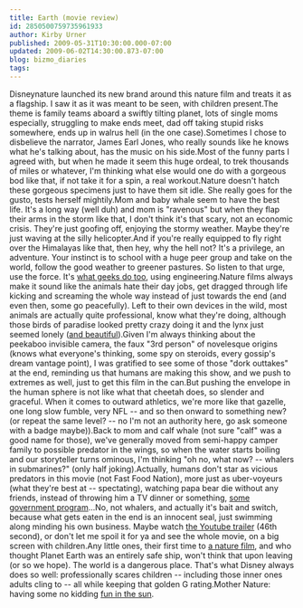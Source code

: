 ```yaml
---
title: Earth (movie review)
id: 2850500759735961933
author: Kirby Urner
published: 2009-05-31T10:30:00.000-07:00
updated: 2009-06-02T14:30:00.873-07:00
blog: bizmo_diaries
tags: 
---
```


[](http://www.flickr.com/photos/17157315@N00/3580281169/)Disneynature launched its new brand around this nature film and treats it as a flagship.  I saw it as it was meant to be seen, with children present.The theme is family teams aboard a swiftly tilting planet, lots of single moms especially, struggling to make ends meet, dad off taking stupid risks somewhere, ends up in walrus hell (in the one case).Sometimes I chose to disbelieve the narrator, James Earl Jones, who really sounds like he knows what he's talking about, has the music on his side.Most of the funny parts I agreed with, but when he made it seem this huge ordeal, to trek thousands of miles or whatever, I'm thinking what else would one do with a gorgeous bod like that, if not take it for a spin, a real workout.Nature doesn't hatch these gorgeous specimens just to have them sit idle.  She really goes for the gusto, tests herself mightily.Mom and baby whale seem to have the best life.  It's a long way (well duh) and mom is "ravenous" but when they flap their arms in the storm like that, I don't think it's that scary, not an economic crisis.  They're just goofing off, enjoying the stormy weather. Maybe they're just waving at the silly helicopter.And if you're really equipped to fly right over the Himalayas like that, then hey, why the hell not?  It's a privilege, an adventure.  Your instinct is to school with a huge peer group and take on the world, follow the good weather to greener pastures.  So listen to that urge, use the force.  It's [what geeks do too](http://mybizmo.blogspot.com/2009/04/cywar-in-cyberia.html), using engineering.Nature films always make it sound like the animals hate their day jobs, get dragged through life kicking and screaming the whole way instead of just towards the end (and even then, some go peacefully). Left to their own devices in the wild, most animals are actually quite professional, know what they're doing, although those birds of paradise looked pretty crazy doing it and the lynx just seemed lonely ([and beautiful](http://worldgame.blogspot.com/2008/12/winter-art.html)).Given I'm always thinking about the peekaboo invisible camera, the faux "3rd person" of novelesque origins (knows what everyone's thinking, some spy on steroids, every gossip's dream vantage point), I was gratified to see some of those "dork outtakes" at the end, reminding us that humans are making this show, and we push to extremes as well, just to get this film in the can.But pushing the envelope in the human sphere is not like what that cheetah does, so slender and graceful.  When it comes to outward athletics, we're more like that gazelle, one long slow fumble, very NFL -- and so then onward to something new? (or repeat the same level? -- no I'm not an authority here, go ask someone with a badge maybe)).Back to mom and calf whale (not sure "calf" was a good name for those), we've generally moved from semi-happy camper family to possible predator in the wings, so when the water starts boiling and our storyteller turns ominous, I'm thinking "oh no,  what now? -- whalers in submarines?" (only half joking).Actually, humans don't star as vicious predators in this movie (not Fast Food Nation), more just as uber-voyeurs (what they're best at -- spectating), watching papa bear die without any friends, instead of throwing him a TV dinner or something, [some government program](http://coffeeshopsnet.blogspot.com/2009/04/ongoing-campaign.html)...No, not whalers, and actually it's bait and switch, because what gets eaten in the end is an innocent seal, just swimming along minding his own business.  Maybe watch [the Youtube trailer](http://www.youtube.com/watch?v=c7sbkKsMo9s) (46th second), or don't let me spoil it for ya and see the whole movie, on a big screen with children.Any little ones, their first time to [a nature film](http://worldgame.blogspot.com/2005/08/march-of-penguins-movie-review.html), and who thought Planet Earth was an entirely safe ship, won't think that upon leaving (or so we hope). The world is a dangerous place. That's what Disney always does so well:  professionally scares children -- including those inner ones adults cling to -- all while keeping that golden G rating.Mother Nature:  having some no kidding [fun in the sun](http://mybizmo.blogspot.com/2006/09/edgefield-home-of-black-rabbit.html).